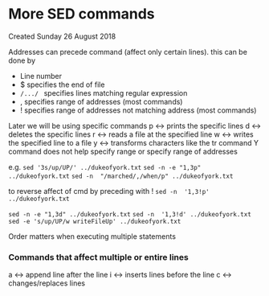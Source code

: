 # More SED commands
Created Sunday 26 August 2018

Addresses can precede command (affect only certain lines). this can be done by

* Line number
* $ specifies the end of file
* ``/.../ `` specifies lines matching regular expression
* , specifies range of addresses (most commands)
* ! specifies range of addresses not matching address (most commands)


Later we will be using specific commands
p ↔ prints the specific lines
d ↔ deletes the specific lines
r ↔ reads a file at the specified line
w ↔ writes the specified line to a file
y  ↔ transforms characters like the tr command 
Y command does not help specify range or specify range of addresses

e.g. 
``sed '3s/up/UP/' ../dukeofyork.txt``
``sed -n -e "1,3p" ../dukeofyork.txt``
``sed -n  "/marched/,/when/p" ../dukeofyork.txt``

to reverse affect of cmd by preceding with !
``sed -n  '1,3!p' ../dukeofyork.txt``

``sed -n -e "1,3d" ../dukeofyork.txt``
``sed -n  '1,3!d' ../dukeofyork.txt``
``sed -e 's/up/UP/w writeFileUp' ../dukeofyork.txt``

Order matters when executing multiple statements

### Commands that affect multiple or entire lines
a ↔ append line after the line
i ↔ inserts lines before the line
c ↔ changes/replaces lines



